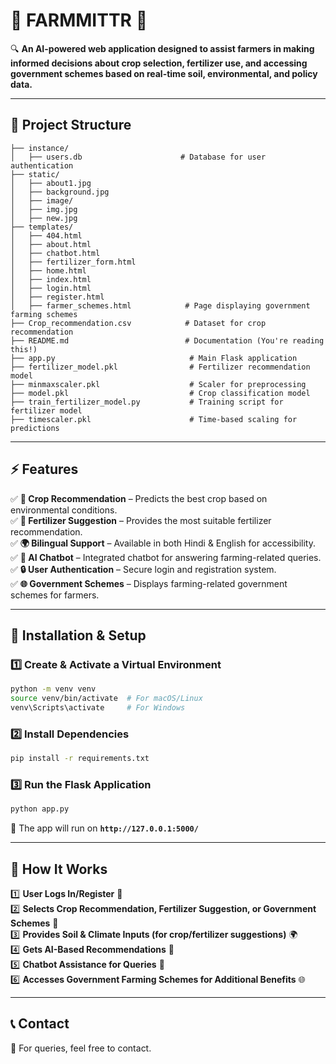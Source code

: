 # **🌾 FARMMITTR** 🚜  

🔍 **An AI-powered web application designed to assist farmers in making informed decisions about crop selection, fertilizer use, and accessing government schemes based on real-time soil, environmental, and policy data.**  

---

## **📎 Project Structure**
```
├── instance/
│   ├── users.db                      # Database for user authentication
├── static/
│   ├── about1.jpg
│   ├── background.jpg
│   ├── image/
│   ├── img.jpg
│   ├── new.jpg
├── templates/
│   ├── 404.html
│   ├── about.html
│   ├── chatbot.html
│   ├── fertilizer_form.html
│   ├── home.html
│   ├── index.html
│   ├── login.html
│   ├── register.html
│   ├── farmer_schemes.html            # Page displaying government farming schemes
├── Crop_recommendation.csv            # Dataset for crop recommendation
├── README.md                          # Documentation (You're reading this!)
├── app.py                              # Main Flask application
├── fertilizer_model.pkl                # Fertilizer recommendation model
├── minmaxscaler.pkl                    # Scaler for preprocessing
├── model.pkl                           # Crop classification model
├── train_fertilizer_model.py           # Training script for fertilizer model
├── timescaler.pkl                      # Time-based scaling for predictions
```

---

## **⚡ Features**
✅ **🌱 Crop Recommendation** – Predicts the best crop based on environmental conditions.  
✅ **🧪 Fertilizer Suggestion** – Provides the most suitable fertilizer recommendation.  
✅ **🌍 Bilingual Support** – Available in both Hindi & English for accessibility.  
✅ **💬 AI Chatbot** – Integrated chatbot for answering farming-related queries.  
✅ **🔒 User Authentication** – Secure login and registration system.  
✅ **🌐 Government Schemes** – Displays farming-related government schemes for farmers.  

---

## **🔧 Installation & Setup**
### **1️⃣ Create & Activate a Virtual Environment**
```bash
python -m venv venv
source venv/bin/activate  # For macOS/Linux
venv\Scripts\activate     # For Windows
```

### **2️⃣ Install Dependencies**
```bash
pip install -r requirements.txt
```

### **3️⃣ Run the Flask Application**
```bash
python app.py
```
🌟 The app will run on **`http://127.0.0.1:5000/`**  

---

## **📌 How It Works**
1️⃣ **User Logs In/Register** 🔑  
2️⃣ **Selects Crop Recommendation, Fertilizer Suggestion, or Government Schemes** 🌾  
3️⃣ **Provides Soil & Climate Inputs (for crop/fertilizer suggestions)** 🌍  
4️⃣ **Gets AI-Based Recommendations** 🤖  
5️⃣ **Chatbot Assistance for Queries** 💬  
6️⃣ **Accesses Government Farming Schemes for Additional Benefits** 🌐  

---

## **📞 Contact**  
📩 For queries, feel free to contact.


